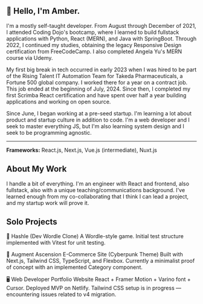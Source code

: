 ## 👋 Hello, I'm Amber.

I'm a mostly self-taught developer. 
From August through December of 2021, I attended Coding Dojo's bootcamp, where I learned to build fullstack applications with Python, React (MERN), and Java with SpringBoot. 
Through 2022, I continued my studies, obtaining the legacy Responsive Design certification from FreeCodeCamp. I also completed Angela Yu's MERN course via Udemy.

My first big break in tech occurred in early 2023 when I was hired to be part of the Rising Talent IT Automation Team for Takeda Pharmaceuticals, a Fortune 500 global company. I worked there for a year on a contract job. This job ended at the beginning of July, 2024. Since then, I completed my first Scrimba React certification and have spent over half a year building applications and working on open source. 

Since June, I began working at a pre-seed startup. I'm learning a lot about product and startup culture in addition to code. I'm a web developer and I seek to master everything JS, but I'm also learning system design and I seek to be programming agnostic. 

-------

**Frameworks:** React.js, Next.js, Vue.js (intermediate), Nuxt.js


## About My Work

I handle a bit of everything. I'm an engineer with React and frontend, also fullstack, also with a unique teaching/communications background. I've learned enough from my co-collaborating that I think I can lead a project, and my startup work will prove it. 

## Solo Projects

🧠 Hashle (Dev Wordle Clone)
A Wordle-style game.
Initial test structure implemented with Vitest for unit testing.

🛒 Augment Ascension
E-Commerce Site (Cyberpunk Theme)
Built with Next.js, Tailwind CSS, TypeScript, and Flexbox.
Currently a minimalist proof of concept with an implemented Category component.

🖥️ Web Developer Portfolio Website
React + Framer Motion + Varino font + Cursor.
Deployed MVP on Netlify.
Tailwind CSS setup is in progress — encountering issues related to v4 migration.





